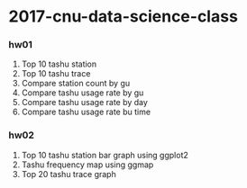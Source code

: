 # 2017-cnu-data-science-class

### hw01
1. Top 10 tashu station
2. Top 10 tashu trace
3. Compare station count by gu
4. Compare tashu usage rate by gu
5. Compare tashu usage rate by day
6. Compare tashu usage rate bu time

### hw02
1. Top 10 tashu station bar graph using ggplot2
2. Tashu frequency map using ggmap
3. Top 20 tashu trace graph
